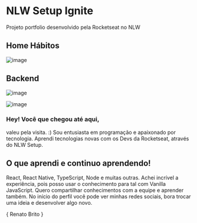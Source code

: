 # NLW Setup Ignite

Projeto portfolio desenvolvido pela Rocketseat no NLW

## Home Hábitos
![image](https://user-images.githubusercontent.com/93177880/219829550-022c2a73-41d0-465b-b85e-e3687a30f958.png)

## Backend
![image](https://user-images.githubusercontent.com/93177880/219829866-94466618-ec18-43ee-82f4-32fbf76fe273.png)


![image](https://user-images.githubusercontent.com/93177880/219829889-093b41ff-41dc-4c4a-b66e-c7db3b995f29.png)


### Hey! Você que chegou até aqui,
valeu pela visita. :) Sou entusiasta em programação e apaixonado por tecnologia.
Aprendi tecnologias novas com os Devs da Rocketseat, através do NLW Setup.

## O que aprendi e continuo aprendendo!
React, React Native, TypeScript, Node e muitas outras. Achei incrível a experiência, 
pois posso usar o conhecimento para tal com Vanilla JavaScript. Quero compartilhar conhecimentos com a equipe e aprender também.
No início do perfil você pode ver minhas redes sociais, bora trocar uma ideia e desenvolver algo novo.

{ Renato Brito }

